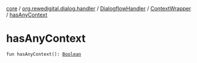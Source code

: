 [core](../../../index.md) / [org.rewedigital.dialog.handler](../../index.md) / [DialogflowHandler](../index.md) / [ContextWrapper](index.md) / [hasAnyContext](./has-any-context.md)

# hasAnyContext

`fun hasAnyContext(): `[`Boolean`](https://kotlinlang.org/api/latest/jvm/stdlib/kotlin/-boolean/index.html)